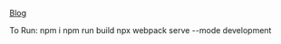[Blog](https://javascripthisday.blogspot.com/2025/02/micro-front-end-module-federation.html)

To Run:
npm i
npm run build
npx webpack serve --mode development
